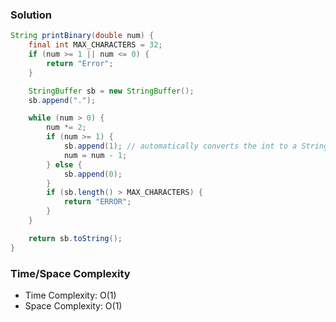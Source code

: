 ### Solution

```java
String printBinary(double num) {
    final int MAX_CHARACTERS = 32;
    if (num >= 1 || num <= 0) {
        return "Error";
    }

    StringBuffer sb = new StringBuffer();
    sb.append(".");

    while (num > 0) {
        num *= 2;
        if (num >= 1) {
            sb.append(1); // automatically converts the int to a String
            num = num - 1;
        } else {
            sb.append(0);
        }
        if (sb.length() > MAX_CHARACTERS) {
            return "ERROR";
        }
    }

    return sb.toString();
}
```

### Time/Space Complexity

-  Time Complexity: O(1)
- Space Complexity: O(1)
